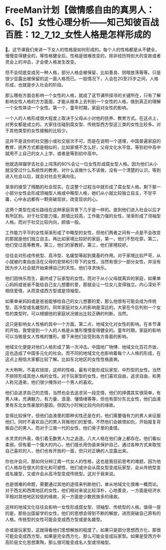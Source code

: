 # FreeMan计划【做情感自由的真男人：6、【5】女性心理分析——知己知彼百战百胜：12_7_12_女性人格是怎样形成的

🎼。这节课我们来讲一下女人的性格是如何形成的。每个人的性格都是从不健全，慢慢变得健全的，等性格健全后，性格是很难改变的，除非经历特别大的变故或者灵会上的冲击，才会使人格发生改变。

但不会彻底变成另一种人格，部分人格会被保留，比如善良、阴暗放荡等等。只是很少显露出被保留的这一面人格而已。一般情况下，人会在20至25岁之间，人格形成，也就是步入社会的阶段。

那么哪些方面会影响一个女性的人格，就成了这节课所探寻的关键所在，只有了解影响女性人格的方方面面，才能从根本上去判别一个女性的人格，做到真正的理解一个女性体谅一个女性。第一个，童年时期，家庭对女性的影响。

一个人的人格形成很大程度上取决于父母从小对他的抚养、教育方式。在这点上，对男女都是成立的。大家往往碰到腐女型、传统型西方型这三类的女性比较多。对于其他类型的女性接触的比较少。

这并不是说你的社交圈小或社交层次不可，而是在说明一个道理，中国普遍家庭的教育，抚养方式都是相似的，比如家境不怎么好，父母文化水平低，等到初中高中就用不上自己的女人上学，或者是等到初中高中。

他就选择辍学去社会上闯荡的80%会让一位女性形成腐女型人格。因为他们从小就没受过什么系统性的教育。对什么该做什么不该做，没有一个清楚的认识。等到进入社会以后，就会对社会充满向往。

渐渐的接受了残酷的社会现实。在这整个过程当中就形成了腐女型人格。剩下那一小部分女性会形成领袖型人格或中略型人格，她们从小就比较独立自主，不甘平庸，心中永远都有一颗突破现状，改变现状的心。

这两个类型在成长路线在这种家庭背景下几乎是一样的。直到他们进入社会以后才有所区别。对于社交能力强，颜值比较高，工作能力强的女性，渐渐形成了领袖型人格。而对于社交比较内向，颜值一般。

工作能力平平的女性渐渐形成了中略型的女性，但他们两者之间有一点是不会改变的那就是他们独立自主。再比如家境比较好的家庭，第一，他们不愁吃穿。第二，他们受过高等教育。第三，他们的家教好。第三，他们家境较好。

往往会对形成传统型、高冷型、名媛型等起到奠基的作用。对于家境比较严苛，从小就被约束自由活在父母的安排和引导下的女性，当然有很少一部分女性，并没有因为步入社会就开始束缚自己的天性。他们寻求快乐。

他们因快乐而生，最终成了玩家型的女性。而对于从小父母就离异的家庭，如果单心妈妈或爸爸不能给自己女儿想要的爱，那就会让一位女儿变得独立。内心深处不相信爱情，从而变成西方型或是领袖型。

如果单亲妈妈或是爸爸能够给自己的女儿想要的爱，那么他很有可能会成为传统型、高冷型或名媛型的。同年家庭对女人的影响是深远的。大家在今后判别一个女性的类型时，可以根据他的家庭状况做出比较正确的判断。当然。

这只是影响女人性格的其中一个方面。第二点，地域文化对女性的影响。在本节课的开始，我曾提到一个人的人格是从雏形慢慢变得健全的。童年时期，家庭的影响可以当做是女人性格的雏形。接下来他们会受到各方各面的影响。

地域文化便是对他们人格形成了第一次冲击。中国地广物博、地域文化百花齐放，这也造成了中国多元化的社会。而不同的地域文化也影响着每个人人格的形成，在这点上相信大家都比较了解。比如东北地区的女性性格直爽。

大大咧咧，不喜欢扭捏，这样的性格，最有可能形成玩家型、中烈型的女性。当然不排除形成其他人格的女性。对于玩家型的女性，他们喜欢自由，追求自由，和男人称兄道弟，他们很少掩饰对一个男人的喜欢。

他们会追求自己的恋情，当然也会去追求另一段恋情，他们的择偶其实很简单，有男人味，充满魅力，有力量、浪漫、懂情绪等等，但也有部分东北女性，他们血液里有东北女性豪放的基因，但因为小时候比较内向的缘故。

变得比较保守，但他们血液里的那种劣性还是在的，他们需要强有力的男人来征服他们，同时不喜欢自己的男人背叛他们的爱情，不然他们会嫉恨如仇，开始报复背叛自己的男人。而对于江南一代的女性，他们骨子里的柔情。

水灵灵的外表，吸引着无数男人为之追逐。八大人格在他们身上都存在。他们看似柔弱，但有着一个强大的内心，他们擅长用伪装来保护自己，通过各种方式来取悦自己喜欢的人，他们也有开放的一面，但只对正确的人显露出来。

你也许会问，那如何分辨江南一代女人的性格，这也是我目前思考的难题，因为他们人格存在很大的变化和可塑性，他们或许会从腐女型变成玩家型，会从传统型变成名媛型，又或许会从高冷型变成传统型。这对于我来说。

也是很难的命题，需要通过其他的途径来判断他们，单从地域文化很难一概而论。对于西北和西南地区的女性，他们相对来说比较淳朴，心地善良，一方面是经济水平相对其他地区较低的缘故，另一方面是少数民族多的缘故。

这样的地域文化往往会影响一女性形成腐女型、领袖型、传统型的人格。值得一提的是，那些出国留学的女性，他们的思想会得到不断的解放，进而突破自己原有的人格。传统型的女性可能会变成西方型或是名媛型。

亦或是玩家型，这就得看他们思想解放的程度了。如果只是部分思想西方化，那很可能会变成西方型。如果是完全西方化，那么可能会变成玩家型。如果是受西方中高阶层文化思想熏陶，那么很可能变成名人型或领袖型。

